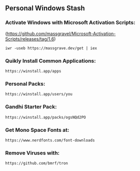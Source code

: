 ## Personal Windows Stash








### Activate Windows with Microsoft Activation Scripts:
(https://github.com/massgravel/Microsoft-Activation-Scripts/releases/tag/1.6)
```
iwr -useb https://massgrave.dev/get | iex
```
### Quikly Install Common Applications:
```
https://winstall.app/apps
```
### Personal Packs:
```
https://winstall.app/users/you
```
### Gandhi Starter Pack:
```
https://winstall.app/packs/ogsNQd2PO 
```
### Get Mono Space Fonts at:
```
https://www.nerdfonts.com/font-downloads
```
### Remove Viruses with: 
```
https://github.com/bmrf/tron
```
